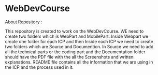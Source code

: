 # WebDevCourse

About Repository : 

This repository is created to work on the WebDevCourse.
WE need to create two folders which is WebPart and MobilePart. 
Inside Webpart we create one folder for each ICP and then Inside each ICP we need to create two folders which are Source and Documention. 
In Source we need to add all the technical parts or the coding part and the Documentation folder should have the PDF file with the all the Screenshots and written explanations. 
README file contains all the information that we are using in the ICP and the process used in it.
